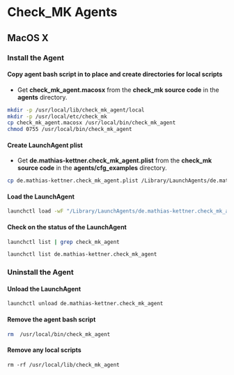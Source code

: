 
Check_MK Agents
===============



## MacOS X



### Install the Agent

#### Copy agent bash script in to place and create directories for local scripts
* Get **check_mk_agent.macosx** from the **check_mk source code** in the **agents** directory.

```bash
mkdir -p /usr/local/lib/check_mk_agent/local
mkdir -p /usr/local/etc/check_mk
cp check_mk_agent.macosx /usr/local/bin/check_mk_agent
chmod 0755 /usr/local/bin/check_mk_agent
```

#### Create LaunchAgent plist
* Get **de.mathias-kettner.check_mk_agent.plist** from the **check_mk source code** in the **agents/cfg_examples** directory.

```bash
cp de.mathias-kettner.check_mk_agent.plist /Library/LaunchAgents/de.mathias-kettner.check_mk_agent.plist
```

#### Load the LaunchAgent
```bash
launchctl load -wF "/Library/LaunchAgents/de.mathias-kettner.check_mk_agent.plist"
```

#### Check on the status of the LaunchAgent
```bash
launchctl list | grep check_mk_agent

launchctl list de.mathias-kettner.check_mk_agent
```



### Uninstall the Agent

#### Unload the LaunchAgent
```bash
launchctl unload de.mathias-kettner.check_mk_agent
```

#### Remove the agent bash script
```bash
rm  /usr/local/bin/check_mk_agent
```

#### Remove any local scripts
```shell
rm -rf /usr/local/lib/check_mk_agent
```




